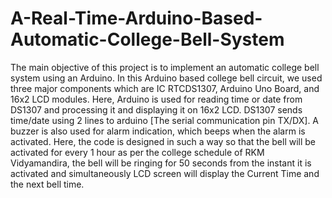# A-Real-Time-Arduino-Based-Automatic-College-Bell-System
The main objective of this project is to implement an automatic college bell system using an Arduino. In this Arduino based college bell circuit, we used three major components which are IC RTCDS1307, Arduino Uno Board, and 16x2 LCD modules. Here, Arduino is used for reading time or date from DS1307 and processing it and displaying it on 16x2 LCD. DS1307 sends time/date using 2 lines to arduino [The serial communication pin TX/DX].  A buzzer is also used for alarm indication, which beeps when the alarm is activated. Here, the code is designed in such a way so that the bell will be activated for every 1 hour as per the college schedule of RKM Vidyamandira, the bell will be ringing for 50 seconds from the instant it is activated and simultaneously LCD screen will display the Current Time and the next bell time.
